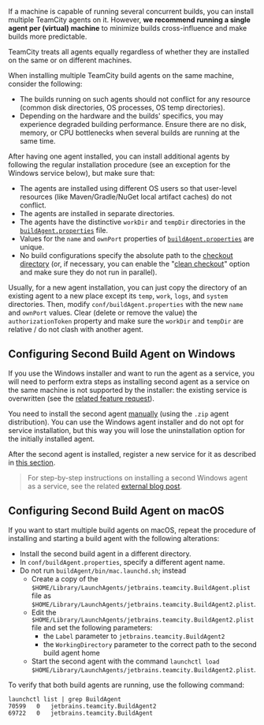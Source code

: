 [//]: # (title: Install Multiple Agents on One Machine)
[//]: # (auxiliary-id: Install Multiple Agents on One Machine)

If a machine is capable of running several concurrent builds, you can install multiple TeamCity agents on it. However, __we recommend running a single agent per (virtual) machine__ to minimize builds cross-influence and make builds more predictable. 

TeamCity treats all agents equally regardless of whether they are installed on the same or on different machines.

When installing multiple TeamCity build agents on the same machine, consider the following:
* The builds running on such agents should not conflict for any resource (common disk directories, OS processes, OS temp directories).
* Depending on the hardware and the builds' specifics, you may experience degraded building performance. Ensure there are no disk, memory, or CPU bottlenecks when several builds are running at the same time.

After having one agent installed, you can install additional agents by following the regular installation procedure (see an exception for the Windows service below), but make sure that:
* The agents are installed using different OS users so that user-level resources (like Maven/Gradle/NuGet local artifact caches) do not conflict.
* The agents are installed in separate directories.
* The agents have the distinctive `workDir` and `tempDir` directories in the [`buildAgent.properties`](configure-agent-installation.md) file.
* Values for the `name` and `ownPort` properties of [`buildAgent.properties`](configure-agent-installation.md) are unique.
* No build configurations specify the absolute path to the [checkout directory](build-checkout-directory.md) (or, if necessary, you can enable the "[clean checkout](clean-checkout.md)" option and make sure they do not run in parallel).

Usually, for a new agent installation, you can just copy the directory of an existing agent to a new place except its `temp`, `work`, `logs`, and `system` directories. Then, modify `conf/buildAgent.properties` with the new `name` and `ownPort` values. Clear (delete or remove the value) the `authorizationToken` property and make sure the `workDir` and `tempDir` are relative / do not clash with another agent.

## Configuring Second Build Agent on Windows

If you use the Windows installer and want to run the agent as a service, you will need to perform extra steps as installing second agent as a service on the same machine is not supported by the installer: the existing service is overwritten (see the [related feature request](http://youtrack.jetbrains.net/issue/TW-4962)).

You need to install the second agent [manually](install-teamcity-agent.md#Install+from+ZIP+File) (using the `.zip` agent distribution). You can use the Windows agent installer and do not opt for service installation, but this way you will lose the uninstallation option for the initially installed agent.

After the second agent is installed, register a new service for it as described in [this section](start-teamcity-agent.md#Build+Agent+as+Windows+Service).

>For step-by-step instructions on installing a second Windows agent as a service, see the related [external blog post](https://handcraftsman.wordpress.com/2010/07/20/multiple-teamcity-build-agents-on-one-server/).

## Configuring Second Build Agent on macOS

If you want to start multiple build agents on macOS, repeat the procedure of installing and starting a build agent with the following alterations:
* Install the second build agent in a different directory.
* In `conf/buildAgent.properties`, specify a different agent name.
* Do not run `buildAgent/bin/mac.launchd.sh`; instead
    * Create a copy of the `$HOME/Library/LaunchAgents/jetbrains.teamcity.BuildAgent.plist` file as `$HOME/Library/LaunchAgents/jetbrains.teamcity.BuildAgent2.plist`.
    * Edit the `$HOME/Library/LaunchAgents/jetbrains.teamcity.BuildAgent2.plist` file and set the following parameters:
        * the `Label` parameter to `jetbrains.teamcity.BuildAgent2`
        * the `WorkingDirectory` parameter to the correct path to the second build agent home
    * Start the second agent with the command `launchctl load $HOME/Library/LaunchAgents/jetbrains.teamcity.BuildAgent2.plist`.

To verify that both build agents are running, use the following command:

```Shell
launchctl list | grep BuildAgent 
70599	0	jetbrains.teamcity.BuildAgent2
69722	0	jetbrains.teamcity.BuildAgent

```